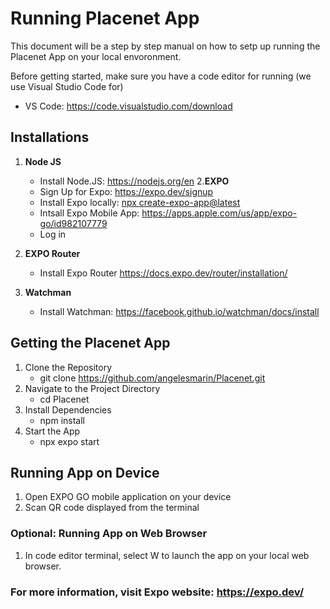 # Running Placenet App
This document will be a step by step manual on how to setp up running the Placenet App on your local envoronment. 

Before getting started, make sure you have a code editor for running (we use Visual Studio Code for)
* VS Code: https://code.visualstudio.com/download

## Installations
1. **Node JS**
    * Install Node.JS: https://nodejs.org/en
2.**EXPO**
    * Sign Up for Expo: https://expo.dev/signup
    * Install Expo locally: [npx create-expo-app@latest](https://docs.expo.dev/more/expo-cli/)
    * Intsall Expo Mobile App: https://apps.apple.com/us/app/expo-go/id982107779
    * Log in
3. **EXPO Router**
    * Install Expo Router https://docs.expo.dev/router/installation/ 

4. **Watchman**
    * Install Watchman: https://facebook.github.io/watchman/docs/install 

## Getting the Placenet App 
1. Clone the Repository
    * git clone https://github.com/angelesmarin/Placenet.git
3. Navigate to the Project Directory
     * cd Placenet 
5. Install Dependencies
     * npm install
6. Start the App
     * npx expo start

## Running App on Device
1. Open EXPO GO mobile application on your device
2. Scan QR code displayed from the terminal

### Optional: Running App on Web Browser 
1. In code editor terminal, select W to launch the app on your local web browser.

### For more information, visit Expo website: https://expo.dev/ 
